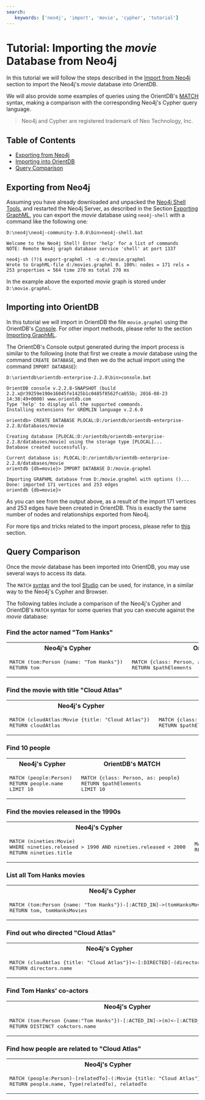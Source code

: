 ```yaml
---
search:
   keywords: ['neo4j', 'import', 'movie', 'cypher', 'tutorial']
---
```


# Tutorial: Importing the *movie* Database from Neo4j

In this tutorial we will follow the steps described in the [Import from Neo4j](Import-from-Neo4j-into-OrientDB.md) section to import the Neo4j's *movie* database into OrientDB.

We will also provide some examples of queries using the OrientDB's [MATCH](SQL-Match.md) syntax, making a comparison with the corresponding Neo4j's Cypher query language.

>Neo4j and Cypher are registered trademark of Neo Technology, Inc.

## Table of Contents

- [Exporting from Neo4j](#exporting-from-neo4j)
- [Importing into OrientDB](#importing-into-orientdb)
- [Query Comparison](#query-comparison)


## Exporting from Neo4j

Assuming you have already downloaded and unpacked the [Neo4j Shell Tools](https://github.com/jexp/neo4j-shell-tools), and restarted the Neo4j Server, as described in the Section [Exporting GraphML](Import-from-Neo4j-into-OrientDB.md#exporting-graphml), you can export the *movie* database using `neo4j-shell` with a command like the following one:

```
D:\neo4j\neo4j-community-3.0.6\bin>neo4j-shell.bat

Welcome to the Neo4j Shell! Enter 'help' for a list of commands
NOTE: Remote Neo4j graph database service 'shell' at port 1337

neo4j-sh (?)$ export-graphml -t -o d:/movie.graphml
Wrote to GraphML-file d:/movies.graphml 0. 100%: nodes = 171 rels = 253 properties = 564 time 270 ms total 270 ms
```

In the example above the exported *movie* graph is stored under `D:\movie.graphml`.


## Importing into OrientDB

In this tutorial we will import in OrientDB the file `movie.graphml` using the OrientDB's [Console](Console-Commands.md). For other import methods, please refer to the section [Importing GraphML](Import-from-Neo4j-into-OrientDB.md#importing-graphml).

The OrientDB's Console output generated during the import process is similar to the following (note that first we create a *movie* database using the command `CREATE DATABASE`, and then we do the actual import using the command `IMPORT DATABASE`):

```
D:\orientdb\orientdb-enterprise-2.2.8\bin>console.bat

OrientDB console v.2.2.8-SNAPSHOT (build 2.2.x@r39259e190e16045fe1425b1c0485f8562fca055b; 2016-08-23 14:38:49+0000) www.orientdb.com
Type 'help' to display all the supported commands.
Installing extensions for GREMLIN language v.2.6.0

orientdb> CREATE DATABASE PLOCAL:D:/orientdb/orientdb-enterprise-2.2.8/databases/movie

Creating database [PLOCAL:D:/orientdb/orientdb-enterprise-2.2.8/databases/movie] using the storage type [PLOCAL]...
Database created successfully.

Current database is: PLOCAL:D:/orientdb/orientdb-enterprise-2.2.8/databases/movie
orientdb {db=movie}> IMPORT DATABASE D:/movie.graphml

Importing GRAPHML database from D:/movie.graphml with options ()...
Done: imported 171 vertices and 253 edges
orientdb {db=movie}>
```

As you can see from the output above, as a result of the import 171 vertices and 253 edges have been created in OrientDB. This is exactly the same number of nodes and relationships exported from Neo4j.

For more tips and tricks related to the import process, please refer to [this](Import-from-Neo4j-into-OrientDB.md#import-tips-and-tricks) section.


## Query Comparison

Once the *movie* database has been imported into OrientDB, you may use several ways to access its data.

The `MATCH` [syntax](SQL-Match.md) and the tool [Studio](Studio-Home-page.md) can be used, for instance, in a similar way to the Neo4j's Cypher and Browser.

The following tables include a comparison of the Neo4j's Cypher and OrientDB's `MATCH` syntax for some queries that you can execute against the *movie* database:

### Find the actor named "Tom Hanks"

<table>
<tr>
    <th>Neo4j's Cypher</th>
    <th>OrientDB's MATCH</th>
</tr>
<tr>
<td>
<pre>
MATCH (tom:Person {name: "Tom Hanks"}) 
RETURN tom
</pre>
</td>
<td>
<pre>
MATCH {class: Person, as: tom, where: (name = 'Tom Hanks')} 
RETURN $pathElements
</pre>
</td>
</tr>
</table>


### Find the movie with title "Cloud Atlas"

<table>
<tr>
    <th>Neo4j's Cypher</th>
    <th>OrientDB's MATCH</th>
</tr>
<tr>
<td>
<pre>
MATCH (cloudAtlas:Movie {title: "Cloud Atlas"}) 
RETURN cloudAtlas
</pre>
</td>
<td>
<pre>
MATCH {class: Movie, as: cloudAtlas, where: (title = 'Cloud Atlas')} 
RETURN $pathElements
</pre>
</td>
</tr>
</table>

### Find 10 people

<table>
<tr>
    <th>Neo4j's Cypher</th>
    <th>OrientDB's MATCH</th>
</tr>
<tr>
<td>
<pre>
MATCH (people:Person) 
RETURN people.name 
LIMIT 10
</pre>
</td>
<td>
<pre>
MATCH {class: Person, as: people} 
RETURN $pathElements
LIMIT 10
</pre>
</td>
</tr>
</table>


### Find the movies released in the 1990s

<table>
<tr>
    <th>Neo4j's Cypher</th>
    <th>OrientDB's MATCH</th>
</tr>
<tr>
<td>
<pre>
MATCH (nineties:Movie) 
WHERE nineties.released > 1990 AND nineties.released < 2000 
RETURN nineties.title
</pre>
</td>
<td>
<pre>
MATCH {class: Movie, as: nineties, WHERE: (released > 1990 AND released < 2000 )} 
RETURN $pathElements
</pre>
</td>
</tr>
</table>

### List all Tom Hanks movies


<table>
<tr>
    <th>Neo4j's Cypher</th>
    <th>OrientDB's MATCH</th>
</tr>
<tr>
<td>
<pre>
MATCH (tom:Person {name: "Tom Hanks"})-[:ACTED_IN]->(tomHanksMovies) 
RETURN tom, tomHanksMovies
</pre>
</td>
<td>
<pre>
MATCH {class: Person, as: tom, where: (name = 'Tom Hanks')}-ACTED_IN->{as: tomHanksMovies}
RETURN $pathElements
</pre>
</td>
</tr>
</table>


### Find out who directed "Cloud Atlas"

<table>
<tr>
    <th>Neo4j's Cypher</th>
    <th>OrientDB's MATCH</th>
</tr>
<tr>
<td>
<pre>
MATCH (cloudAtlas {title: "Cloud Atlas"})<-[:DIRECTED]-(directors) 
RETURN directors.name
</pre>
</td>
<td>
<pre>
MATCH {class: Movie, as: cloudAtlas, where: (title = 'Cloud Atlas')}<-DIRECTED-{as: directors}
RETURN $pathElements
</pre>
</td>
</tr>
</table>

### Find Tom Hanks' co-actors

<table>
<tr>
    <th>Neo4j's Cypher</th>
    <th>OrientDB's MATCH</th>
</tr>
<tr>
<td>
<pre>
MATCH (tom:Person {name:"Tom Hanks"})-[:ACTED_IN]->(m)<-[:ACTED_IN]-(coActors) 
RETURN DISTINCT coActors.name
</pre>
</td>
<td>
<pre>
MATCH {class: Person, as: tom, where: (name = 'Tom Hanks')}-ACTED_IN->{as: m}<-ACTED_IN-{class: Person,as: coActors}
RETURN coActors.name
</pre>
</td>
</tr>
</table>

### Find how people are related to "Cloud Atlas"

<table>
<tr>
    <th>Neo4j's Cypher</th>
    <th>OrientDB's MATCH</th>
</tr>
<tr>
<td>
<pre>
MATCH (people:Person)-[relatedTo]-(:Movie {title: "Cloud Atlas"}) 
RETURN people.name, Type(relatedTo), relatedTo
</pre>
</td>
<td>
<pre>
MATCH {class: Person, as: people}--{as: m, where: (title = 'Cloud Atlas')}
RETURN $pathElements
</pre>
</td>
</tr>
</table>
